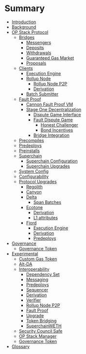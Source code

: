 <!-- DOCTOC SKIP -->

# Summary

- [Introduction](./root.md)
- [Background](./background.md)
- [OP Stack Protocol](./protocol/overview.md)
  - [Bridges](./protocol/bridges.md)
    - [Messengers](./protocol/messengers.md)
    - [Deposits](./protocol/deposits.md)
    - [Withdrawals](./protocol/withdrawals.md)
    - [Guaranteed Gas Market](./protocol/guaranteed-gas-market.md)
    - [Proposals](./protocol/proposals.md)
  - [Clients]()
    - [Execution Engine](./protocol/exec-engine.md)
    - [Rollup Node](./protocol/rollup-node.md)
      - [Rollup Node P2P](./protocol/rollup-node-p2p.md)
      - [Derivation](./protocol/derivation.md)
    - [Batch Submitter](./protocol/batcher.md)
  - [Fault Proof](fault-proof/index.md)
    - [Cannon Fault Proof VM](fault-proof/cannon-fault-proof-vm.md)
    - [Stage One Decentralization](fault-proof/stage-one/index.md)
      - [Dispute Game Interface](fault-proof/stage-one/dispute-game-interface.md)
      - [Fault Dispute Game](fault-proof/stage-one/fault-dispute-game.md)
        - [Honest Challenger](fault-proof/stage-one/honest-challenger-fdg.md)
        - [Bond Incentives](fault-proof/stage-one/bond-incentives.md)
      - [Bridge Integration](fault-proof/stage-one/bridge-integration.md)
  - [Precompiles](./protocol/precompiles.md)
  - [Predeploys](./protocol/predeploys.md)
  - [Preinstalls](./protocol/preinstalls.md)
  - [Superchain]()
    - [Superchain Configuration](./protocol/superchain-configuration.md)
    - [Superchain Upgrades](./protocol/superchain-upgrades.md)
  - [System Config](./protocol/system-config.md)
  - [Configurability](./protocol/configurability.md)
  - [Protocol Upgrades]()
    - [Regolith](./protocol/regolith/overview.md)
    - [Canyon](./protocol/canyon/overview.md)
    - [Delta](./protocol/delta/overview.md)
      - [Span Batches](./protocol/delta/span-batches.md)
    - [Ecotone](./protocol/ecotone/overview.md)
      - [Derivation](./protocol/ecotone/derivation.md)
      - [L1 attributes](./protocol/ecotone/l1-attributes.md)
    - [Fjord](./protocol/fjord/overview.md)
      - [Execution Engine](./protocol/fjord/exec-engine.md)
      - [Derivation](./protocol/fjord/derivation.md)
      - [Predeploys](./protocol/fjord/predeploys.md)
- [Governance]()
  - [Governance Token](./governance/gov-token.md)
- [Experimental]()
  - [Custom Gas Token](./experimental/custom-gas-token.md)
  - [Alt-DA](./experimental/alt-da.md)
  - [Interoperability](./interop/overview.md)
    - [Dependency Set](./interop/dependency-set.md)
    - [Messaging](./interop/messaging.md)
    - [Predeploys](./interop/predeploys.md)
    - [Sequencer](./interop/sequencer.md)
    - [Derivation](./interop/derivation.md)
    - [Verifier](./interop/verifier.md)
    - [Rollup Node P2P](./interop/rollup-node-p2p.md)
    - [Fault Proof](./interop/fault-proof.md)
    - [Upgrade](./interop/upgrade.md)
    - [Token Bridging](./interop/token-bridging.md)
    - [SuperchainWETH](./interop/superchain-weth.md)
  - [Security Council Safe](./experimental/security-council-safe.md)
  - [OP Stack Manager](./experimental/op-stack-manager.md)
  - [Governance Token](./experimental/gov-token.md)
- [Glossary](./glossary.md)
